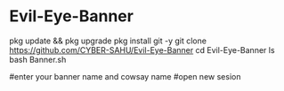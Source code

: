 # Evil-Eye-Banner
pkg update && pkg upgrade
pkg install git -y
git clone https://github.com/CYBER-SAHU/Evil-Eye-Banner
cd Evil-Eye-Banner
ls
bash Banner.sh

#enter your banner name and cowsay name
#open new sesion
